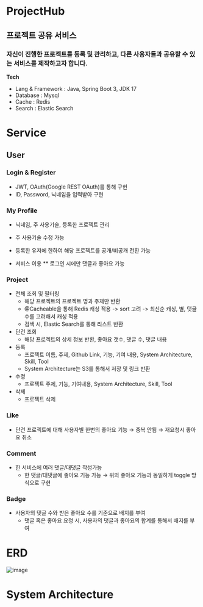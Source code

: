 # ProjectHub

## 프로젝트 공유 서비스

### 자신이 진행한 프로젝트를 등록 및 관리하고, 다른 사용자들과 공유할 수 있는 서비스를 제작하고자 합니다.

**Tech**
* Lang & Framework : Java, Spring Boot 3, JDK 17
* Database : Mysql
* Cache : Redis
* Search : Elastic Search

# Service

## User

### Login & Register

* JWT, OAuth(Google REST OAuth)를 통해 구현
* ID, Password, 닉네임을 입력받아 구현
  
### My Profile
* 닉네임, 주 사용기술, 등록한 프로젝트 관리
* 주 사용기술 수정 가능
* 등록한 유저에 한하여 해당 프로젝트를 공개/비공개 전환 가능

* 서비스 이용
** 로그인 시에만 댓글과 좋아요 가능
  
### Project
* 전체 조회 및 필터링
  * 해당 프로젝트의 프로젝트 명과 주제만 반환
  * @Cacheable을 통해 Redis 캐싱 적용 -> sort 고려 -> 최신순 캐싱, 별, 댓글 수를 고려해서 캐싱 적용
  * 검색 시, Elastic Search를 통해 리스트 반환
* 단건 조회
  * 해당 프로젝트의 상세 정보 반환, 좋아요 갯수, 댓글 수, 댓글 내용
* 등록
  * 프로젝트 이름, 주제, Github Link, 기능, 기여 내용, System Architecture, Skill, Tool
  * System Architecture는 S3를 통해서 저장 및 링크 반환
* 수정
  * 프로젝트 주제, 기능, 기여내용, System Architecture, Skill, Tool
* 삭제
  * 프로젝트 삭제

### Like
* 단건 프로젝트에 대해 사용자별 한번의 좋아요 기능 → 중복 안됨 → 재요청시 좋아요 취소

### Comment
* 한 서비스에 여러 댓글/대댓글 작성가능
  * 한 댓글/대댓글에 좋아요 기능 가능 → 위의 좋아요 기능과 동일하게 toggle 방식으로 구현

### Badge
* 사용자의 댓글 수와 받은 좋아요 수를 기준으로 배지를 부여
  * 댓글 혹은 좋아요 요청 시, 사용자의 댓글과 좋아요의 합계를 통해서 배지를 부여

# ERD
![image](https://github.com/user-attachments/assets/9b74ca20-5b38-4201-a3db-059ba190bb21)

# System Architecture
